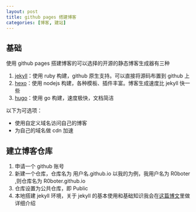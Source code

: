 ```yaml
---
layout: post
title: github pages 搭建博客
categories: [博客, 建站]
---
```


## 基础

使用 github pages 搭建博客的可以选择的开源的静态博客生成器有三种

1. [jekyll](http://jekyllcn.com/)：使用 ruby 构建，github 原生支持。可以直接将源码布置到 github 上
2. [hexo](https://hexo.io/)：使用 nodejs 构建，各种模板、插件丰富。博客生成速度比 jekyll 快一些
3. [hugo](https://gohugo.io)：使用 go 构建，速度极快，文档简洁

以下为可选项：

- 使用自定义域名访问自己的博客
- 为自己的域名做 cdn 加速

## 建立博客仓库

1. 申请一个 github 账号
2. 新建一个仓库，仓库名为 用户名.github.io 以我的为例，我用户名为 R0boter ,则仓库名为 R0boter.github.io
3. 仓库设置为公共仓库，即 Public
4. 本地搭建 jekyll 环境，关于 jekyll 的基本使用和基础知识我会在[这篇博文](./jekyll-github-官方静态网页生成器)里做详细介绍
